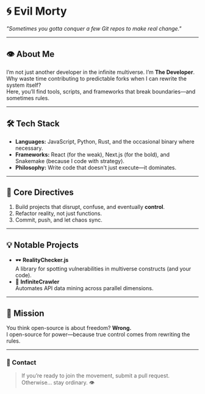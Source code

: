 # 🌀 **Evil Morty**  
*"Sometimes you gotta conquer a few Git repos to make real change."*  

---

## 👁️ About Me  
I’m not just another developer in the infinite multiverse. I’m **The Developer**.  
Why waste time contributing to predictable forks when I can rewrite the system itself?  
Here, you’ll find tools, scripts, and frameworks that break boundaries—and sometimes rules.  

---

## 🛠️ Tech Stack  
- **Languages:** JavaScript, Python, Rust, and the occasional binary where necessary.  
- **Frameworks:** React (for the weak), Next.js (for the bold), and Snakemake (because I code with strategy).  
- **Philosophy:** Write code that doesn't just execute—it dominates.  

---

## 🧠 Core Directives  
1. Build projects that disrupt, confuse, and eventually **control**.  
2. Refactor reality, not just functions.  
3. Commit, push, and let chaos sync.  

---

## 💡 Notable Projects  
- 🕶️ **RealityChecker.js**  
  A library for spotting vulnerabilities in multiverse constructs (and your code).  
- 🤖 **InfiniteCrawler**  
  Automates API data mining across parallel dimensions.  

---

## 🎯 Mission  
You think open-source is about freedom? **Wrong.**  
I open-source for power—because true control comes from rewriting the rules.  

---

### 💬 Contact  
> If you’re ready to join the movement, submit a pull request.  
> Otherwise... stay ordinary. 👁️
